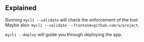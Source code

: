 
## Explained
Running `mycli --validate` will check the enforcement of the tool.  
Maybe also: `mycli --validate --frontend=github.com/u/project`.  

`mycli --deploy` will guide you through deploying the app.
